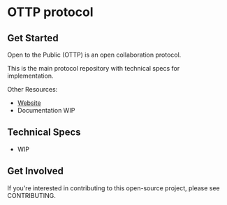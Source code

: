 # OTTP protocol

## Get Started
Open to the Public (OTTP) is an open collaboration protocol.

This is the main protocol repository with technical specs for implementation.

Other Resources:
- [Website](https://opentothepublic.org)
- Documentation WIP

## Technical Specs
- WIP

## Get Involved
If you're interested in contributing to this open-source project, please see CONTRIBUTING.
